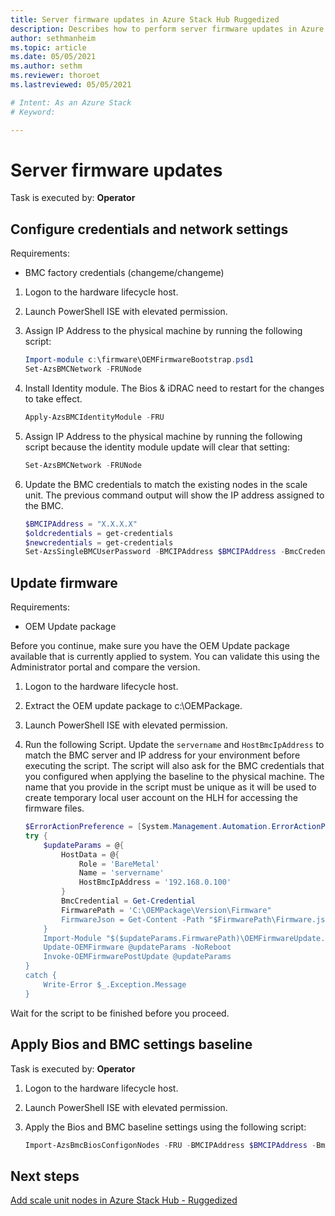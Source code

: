 ```yaml
---
title: Server firmware updates in Azure Stack Hub Ruggedized
description: Describes how to perform server firmware updates in Azure Stack Hub Ruggedized
author: sethmanheim
ms.topic: article
ms.date: 05/05/2021
ms.author: sethm
ms.reviewer: thoroet
ms.lastreviewed: 05/05/2021

# Intent: As an Azure Stack
# Keyword: 

---
```


# Server firmware updates

Task is executed by: **Operator**

## Configure credentials and network settings

Requirements:

- BMC factory credentials (changeme/changeme)

1. Logon to the hardware lifecycle host.
1. Launch PowerShell ISE with elevated permission.
1. Assign IP Address to the physical machine by running the following script:

   ```powershell
   Import-module c:\firmware\OEMFirmwareBootstrap.psd1
   Set-AzsBMCNetwork -FRUNode
   ```

1. Install Identity module. The Bios & iDRAC need to restart for the changes to take effect.

   ```powershell
   Apply-AzsBMCIdentityModule -FRU
   ```

1. Assign IP Address to the physical machine by running the following script because the identity module update will clear that setting:

   ```powershell
   Set-AzsBMCNetwork -FRUNode
   ```

1. Update the BMC credentials to match the existing nodes in the scale unit. The previous command output will show the IP address assigned to the BMC.

   ```powershell
   $BMCIPAddress = "X.X.X.X"
   $oldcredentials = get-credentials
   $newcredentials = get-credentials
   Set-AzsSingleBMCUserPassword -BMCIPAddress $BMCIPAddress -BmcCredentials $oldcredentials -NewBmcCredentials $newcredentials
   ```

## Update firmware

Requirements:

- OEM Update package

Before you continue, make sure you have the OEM Update package available that is currently applied to system. You can validate this using the Administrator portal and compare the version.

1. Logon to the hardware lifecycle host.
2. Extract the OEM update package to c:\OEMPackage.
3. Launch PowerShell ISE with elevated permission.
4. Run the following Script. Update the `servername` and `HostBmcIpAddress` to match the BMC server and IP address for your environment before executing the script. The script will also ask for the BMC credentials that you configured when applying the baseline to the physical machine. The name that you provide in the script must be unique as it will be used to create temporary local user account on the HLH for accessing the firmware files.

   ```powershell
   $ErrorActionPreference = [System.Management.Automation.ErrorActionPreference]::Stop
   try {
       $updateParams = @{
           HostData = @{
               Role = 'BareMetal'
               Name = 'servername'
               HostBmcIpAddress = '192.168.0.100'
           }
           BmcCredential = Get-Credential
           FirmwarePath = 'C:\OEMPackage\Version\Firmware"
           FirmwareJson = Get-Content -Path "$FirmwarePath\Firmware.json" -Raw
       }
       Import-Module "$($updateParams.FirmwarePath)\OEMFirmwareUpdate.psd1"
       Update-OEMFirmware @updateParams -NoReboot
       Invoke-OEMFirmwarePostUpdate @updateParams
   }
   catch {
       Write-Error $_.Exception.Message
   }
   ```

Wait for the script to be finished before you proceed.

## Apply Bios and BMC settings baseline

Task is executed by: **Operator**

1. Logon to the hardware lifecycle host.
2. Launch PowerShell ISE with elevated permission.
3. Apply the Bios and BMC baseline settings using the following script:

   ```powershell
   Import-AzsBmcBiosConfigonNodes -FRU -BMCIPAddress $BMCIPAddress -BmcCredentials $newcredentials
   ```

## Next steps

[Add scale unit nodes in Azure Stack Hub - Ruggedized](./operator/azure-stack-add-scale-node-rca.md)